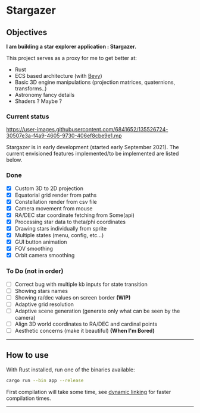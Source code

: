 # Stargazer



## Objectives
**I am building a star explorer application : Stargazer.**

This project serves as a proxy for me to get better at:
- Rust
- ECS based architecture (with [Bevy](https://bevyengine.org))
- Basic 3D engine manipulations (projection matrices, quaternions, transforms..)
- Astronomy fancy details
- Shaders ? Maybe ?

### Current status
https://user-images.githubusercontent.com/6841652/135526724-30507e3a-f4a9-4605-9730-406ef8cbe9e1.mp

Stargazer is in early development (started early September 2021). The current envisioned features implemented/to be implemented are listed below.

### Done
- [x] Custom 3D to 2D projection
- [x] Equatorial grid render from paths
- [x] Constellation render from csv file
- [x] Camera movement from mouse
- [x] RA/DEC star coordinate fetching from Some(api)
- [x] Processing star data to theta/phi coordinates
- [x] Drawing stars individually from sprite
- [x] Multiple states (menu, config, etc...)
- [x] GUI button animation
- [x] FOV smoothing
- [x] Orbit camera smoothing

### To Do (not in order)
- [ ] Correct bug with multiple kb inputs for state transition
- [ ] Showing stars names
- [ ] Showing ra/dec values on screen border **(WIP)**
- [ ] Adaptive grid resolution
- [ ] Adaptive scene generation (generate only what can be seen by the camera)
- [ ] Align 3D world coordinates to RA/DEC and cardinal points
- [ ] Aesthetic concerns (make it beautiful) **(When I'm Bored)**

------------
## How to use
With Rust installed, run one of the binaries available:
```bash
cargo run --bin app --release
```
First compilation will take some time, see [dynamic linking](https://bevyengine.org/learn/book/getting-started/setup/) for faster compilation times. 

------------







